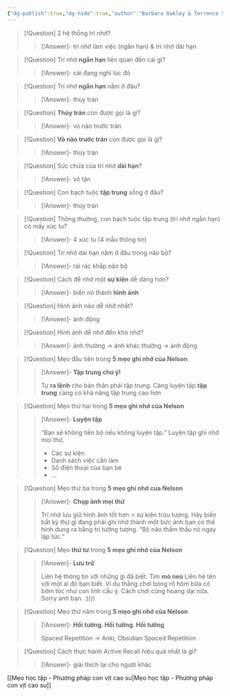 ```yaml
---
{"dg-publish":true,"dg-hide":true,"author":"Barbara Oakley & Terrence Sejnowski","tags":["books","learning"],"permalink":"/ban-than/books/hoc-cach-hoc/","hide":true,"dgPassFrontmatter":true}
---
```



> [!Question] 2 hệ thống trí nhớ?
>> [!Answer]-
>> trí nhớ làm việc (ngắn hạn) & trí nhớ dài hạn <!--SR:!2023-08-27,3,250-->

> [!Question] Trí nhớ **ngắn hạn** liên quan đến cái gì?
>> [!Answer]-
>> cái đang nghĩ lúc đó <!--SR:!2023-08-27,2,230-->

> [!Question] Trí nhớ **ngắn hạn** nằm ở đâu?
>> [!Answer]-
>> thùy trán <!--SR:!2023-08-27,3,250-->

> [!Question] **Thùy trán** còn được gọi là gì?
>> [!Answer]-
>> vỏ não trước trán <!--SR:!2023-08-27,2,230-->

> [!Question] **Vỏ não trước trán** còn được gọi là gì?
>> [!Answer]-
>> thùy trán <!--SR:!2023-08-27,3,250-->

> [!Question] Sức chứa của trí nhớ **dài hạn**?
>> [!Answer]-
>> vô tận <!--SR:!2023-08-27,3,250-->

> [!Question] Con bạch tuộc **tập trung** sống ở đâu?
>> [!Answer]-
>> thùy trán <!--SR:!2023-08-27,3,250-->

> [!Question] Thông thường, con bạch tuộc tập trung (trí nhớ ngắn hạn) có mấy xúc tu?
>> [!Answer]-
>> 4 xúc tu (4 mẫu thông tin) <!--SR:!2023-08-27,3,250-->

> [!Question] Trí nhớ dài hạn nằm ở đâu trong não bộ?
>> [!Answer]-
>> rải rác khắp não bộ <!--SR:!2023-08-27,3,250-->

> [!Question] Cách để nhớ một **sự kiện** dễ dàng hơn?
>> [!Answer]-
>> biến nó thành **hình ảnh** <!--SR:!2023-08-27,2,228-->

> [!Question] Hình ảnh nào dễ nhớ nhất? 
>> [!Answer]-
>> ảnh động <!--SR:!2023-08-26,2,248-->

> [!Question] Hình ảnh dễ nhớ đến khó nhớ?
>> [!Answer]-
>> ảnh thường → ảnh khác thường → ảnh động <!--SR:!2023-08-26,2,248-->

> [!Question] Mẹo đầu tiên trong **5 mẹo ghi nhớ của Nelson**
>> [!Answer]-
>> **Tập trung chú ý!**
>> 
>> Tự **ra lệnh** cho bản thân phải tập trung.
>> Càng luyện tập **tập trung** càng có khả năng tập trung cao hơn <!--SR:!2023-08-26,1,208-->

> [!Question] Mẹo thứ hai trong **5 mẹo ghi nhớ của Nelson**
>> [!Answer]-
>> **Luyện tập**
>>
>> “Bạn sẽ không tiến bộ nếu không luyện tập.”
>> Luyện tập ghi nhớ mọi thứ.
>> - Các sự kiện
>> - Danh sách việc cần làm
>> - Số điện thoại của bạn bè
>> - … <!--SR:!2023-08-26,1,208-->

> [!Question] Mẹo thứ ba trong **5 mẹo ghi nhớ của Nelson**
>> [!Answer]-
>> **Chụp ảnh mọi thứ**
>> 
>> Trí nhớ lưu giữ hình ảnh tốt hơn > sự kiện trừu tượng.
>> Hãy biến bất kỳ thứ gì đang phải ghi nhớ thành một bức ảnh bạn có thể hình dung ra bằng trí tưởng tượng.
>> “Bộ não thẩm thấu nó ngay lập tức.” <!--SR:!2023-08-26,2,248-->

> [!Question] Mẹo **thứ tư** trong **5 mẹo ghi nhớ của Nelson**
>> [!Answer]-
>> **Lưu trữ**
>> 
>> Liên hệ thông tin với những gì đã biết.
>> Tìm **mỏ neo**
>> Liên hệ tên với một ai đó bạn biết.
>> Ví dụ thằng chơi bóng rổ hôm bữa có bờm tóc như con linh cẩu ý. Cách chơi cũng hoang dại nữa. Sorry anh bạn. :)))) <!--SR:!2023-08-25,1,228-->

> [!Question] Mẹo thứ năm trong **5 mẹo ghi nhớ của Nelson**
>> [!Answer]-
>> **Hồi tưởng. Hồi tưởng. Hồi tưởng**
>> 
>> Spaced Repetition → Anki, Obsidian Spaced Repetition <!--SR:!2023-08-26,2,248-->

> [!Question] Cách thực hành Active Recall hiệu quả nhất là gì?
>> [!Answer]-
>> giải thích lại cho người khác

[[Mẹo học tập - Phương pháp con vịt cao su\|Mẹo học tập - Phương pháp con vịt cao su]]